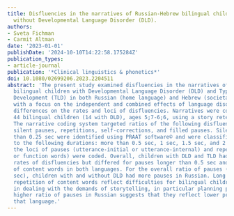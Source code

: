 ```yaml
---
title: Disfluencies in the narratives of Russian-Hebrew bilingual children with and
  without Developmental Language Disorder (DLD).
authors:
- Sveta Fichman
- Carmit Altman
date: '2023-01-01'
publishDate: '2024-10-10T14:22:58.175284Z'
publication_types:
- article-journal
publication: '*Clinical linguistics & phonetics*'
doi: 10.1080/02699206.2023.2204511
abstract: 'The present study examined disfluencies in the narratives of Russian-Hebrew
  bilingual children with Developmental Language Disorder (DLD) and Typical Language
  Development (TLD) in both Russian (home language) and Hebrew (societal language),
  with a focus on the independent and combined effects of language disorder and cross-linguistic
  differences on the rates and loci of disfluencies. Narratives were collected from
  44 bilingual children (14 with DLD), ages 5;7-6;6, using a story retelling procedure.
  The narrative coding system targeted ratios of the following disfluencies (per C-unit):
  silent pauses, repetitions, self-corrections, and filled pauses. Silent pauses longer
  than 0.25 sec were identified using PRAAT software© and were classified according
  to the following durations: more than 0.5 sec, 1 sec, 1.5 sec, and 2 sec. In addition,
  the loci of pauses (utterance-initial or utterance-internal) and repetitions (content
  or function words) were coded. Overall, children with DLD and TLD had comparable
  rates of disfluencies but differed for pauses longer than 0.5 sec and repetition
  of content words in both languages. For the overall ratio of pauses (more than 0.25
  sec), children with and without DLD had more pauses in Russian. Long pauses and
  repetition of content words reflect difficulties for bilingual children with DLD
  in dealing with the demands of storytelling, in particular planning processes. A
  higher ratio of pauses in Russian suggests that they reflect lower proficiency in
  that language.'
---
```

